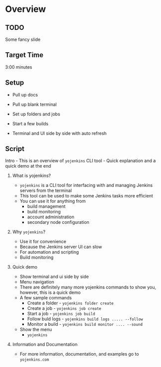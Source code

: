 # Overview

## TODO

Some fancy slide

## Target Time

3:00 minutes


## Setup

- Pull up docs
- Pull up blank terminal
- Set up folders and jobs
- Start a few builds

- Terminal and UI side by side with auto refresh


## Script

Intro
    - This is an overview of `yojenkins` CLI tool
    - Quick explanation and a quick demo at the end

1. What is yojenkins?
   - `yojenkins` is a CLI tool for interfacing with and managing Jenkins servers from the terminal
   - This tool can be used to make some Jenkins tasks more efficient
   - You can use it for anything from 
        - build management
        - build monitoring
        - account administration
        - secondary node configuration

2. Why `yojenkins`?
   - Use it for convenience
   - Because the Jenkins server UI can slow
   - For automation and scripting
   - Build monitoring

5. Quick demo
    - Show terminal and ui side by side
    - Menu navigation
    - There are definitely many more yojenkins commands to show you, however, this is a quick demo
    - A few sample commands
        - Create a folder - `yojenkins folder create`
        - Create a job - `yojenkins job create`
        - Start a job - `yojenkins job build`
        - Follow buld logs - `yojenkins build logs ..... --follow`
        - Monitor a build - `yojenkins build monitor .... --sound`
    - Show the menu
        - `yojenkins`

4. Information and Documentation
    - For more information, documentation, and examples go to `yojenkins.com`
